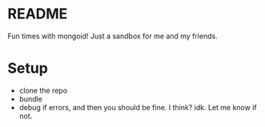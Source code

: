 # README

Fun times with mongoid! Just a sandbox for me and my friends.


# Setup

* clone the repo
* bundle
* debug if errors, and then you should be fine. I think? idk. Let me know if not.
